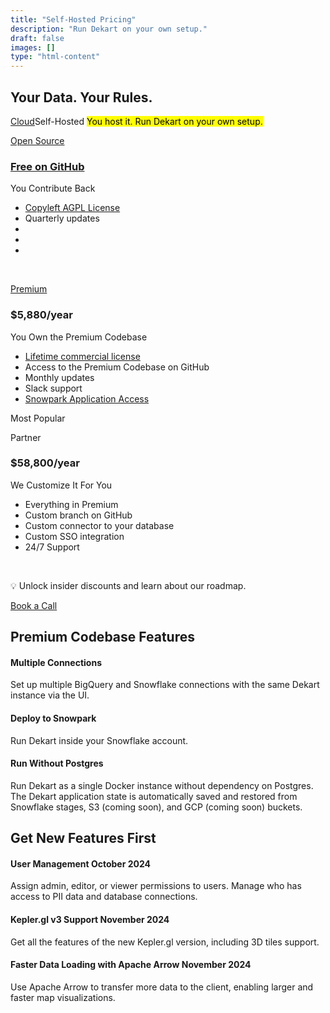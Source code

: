 ```yaml
---
title: "Self-Hosted Pricing"
description: "Run Dekart on your own setup."
draft: false
images: []
type: "html-content"
---
```


<article class="pb-5">
  <div class="pb-3">
    <h1 class="cloud-title display-3"><span>Your Data. Your Rules.</span></h1>
    <p class="lead text-left">
      <span class="btn-group d-inline-block mr-3">
        <a href="/cloud/" class="btn btn-outline-info">Cloud</a><span class="btn btn-info" role="button">Self-Hosted</span>
      </span>
      <span class="d-inline-block">
        <mark>You host it. Run Dekart on your own setup.</mark>
      </span>
    </p>
  </div>
  <div>
    <div class="row row-cols-1 row-cols-md-3 row-cols-sm-1 row-cols-lg-3 no-gutters" id="pricing">
      <div class="col text-center">
        <div class="m-2">
          <div class="card d-block">
            <div class="bg-light p-4 dekart-cloud-price-top">
              <a href="http://cloud.dekart.xyz?ref=create-workspace-pricing" class="btn btn-sm btn-outline-dark font-weight-bold">Open Source</a>
              <h3 class="font-weight-light">
                <a href="https://github.com/dekart-xyz/dekart">Free on GitHub</a>
              </h3>
              <p class="card-text font-weight-bold">You Contribute Back</p>
            </div>
            <div class="card-body text-left">
              <ul class="list-unstyled">
                <li class="small mb-2">
                  <a target="_blank" href="https://github.com/dekart-xyz/dekart?tab=AGPL-3.0-1-ov-file#readme">Copyleft AGPL License</a>
                </li>
                <li class="small mb-2">Quarterly updates</li>
                <li class="small mb-2">&nbsp;</li>
                <li class="small mb-2">&nbsp;</li>
                <li class="small mb-2">&nbsp;</li>
              </ul>
              <p class="text-center mb-0">&nbsp;</p>
            </div>
          </div>
        </div>
      </div>
      <div class="col text-center">
        <div class="m-2">
          <div class="card">
            <div class="bg-light p-4 dekart-cloud-price-top">
              <a href="http://cloud.dekart.xyz?ref=create-workspace-pricing" class="btn btn-sm btn-primary font-weight-bold">Premium</a>
              <h3 class="font-weight-light">$5,880/year</h3>
              <p class="card-text font-weight-bold">You Own the Premium Codebase</p>
            </div>
            <div class="card-body text-left">
              <ul class="list-unstyled">
                <li class="small mb-2">
                  <a target="_blank" href="/legal/dekart-premium-terms/">Lifetime commercial license</a>
                </li>
                <li class="small mb-2">Access to the Premium Codebase on GitHub</li>
                <li class="small mb-2">Monthly updates</li>
                <li class="small mb-2">Slack support</li>
                <li class="small mb-2"><a href="https://app.snowflake.com/marketplace/listing/GZSYZJNO4W/dekart-xyz" target="_blank">Snowpark Application Access</a></li>
              </ul>
              <p class="text-center mb-0"><span class="badge badge-success">Most Popular</span></p>
            </div>
          </div>
        </div>
      </div>
      <div class="col text-center">
        <div class="m-2">
          <div class="card">
            <div class="bg-light p-4 dekart-cloud-price-top">
              <a class="btn btn-sm btn-dark">Partner</a>
              <h3 class="font-weight-light">$58,800/year</h3>
              <p class="card-text font-weight-bold">We Customize It For You</p>
            </div>
            <div class="card-body text-left">
              <ul class="list-unstyled">
                <li class="small mb-2">Everything in Premium</li>
                <li class="small mb-2">Custom branch on GitHub</li>
                <li class="small mb-2">Custom connector to your database</li>
                <li class="small mb-2">Custom SSO integration</li>
                <li class="small mb-2">24/7 Support</li>
              </ul>
              <p class="text-center mb-0">&nbsp;</p>
            </div>
          </div>
        </div>
      </div>
    </div>
    <div class="text-center pt-4 mb-4">
      <p>💡 Unlock insider discounts and learn about our roadmap.</p>
      <p>
        <a class="btn btn-primary btn-lg" href="https://calendly.com/vladi-dekart/30min" role="button">Book a Call</a>
      </p>
    </div>
    <div class="d-flex flex-column align-items-center">
      <div class="col-xl-10">
        <h2>Premium Codebase Features</h2>
        <h4>Multiple Connections</h4>
        <p>Set up multiple BigQuery and Snowflake connections with the same Dekart instance via the UI.</p>
        <h4>Deploy to Snowpark</h4>
        <p>Run Dekart inside your Snowflake account.</p>
        <h4>Run Without Postgres</h4>
        <p>Run Dekart as a single Docker instance without dependency on Postgres. The Dekart application state is automatically saved and restored from Snowflake stages, S3 (coming soon), and GCP (coming soon) buckets.</p>
        <h2>Get New Features First</h2>
        <h4>User Management <span class="badge badge-primary">October 2024</span></h4>
        <p>Assign admin, editor, or viewer permissions to users. Manage who has access to PII data and database connections.</p>
        <h4>Kepler.gl v3 Support  <span class="badge badge-primary">November 2024</span></h4>
        <p>Get all the features of the new Kepler.gl version, including 3D tiles support.</p>
        <h4>Faster Data Loading with Apache Arrow <span class="badge badge-primary">November 2024</span></h4>
        <p>Use Apache Arrow to transfer more data to the client, enabling larger and faster map visualizations.</p>
      </div>
    </div>
  </div>
</article>
